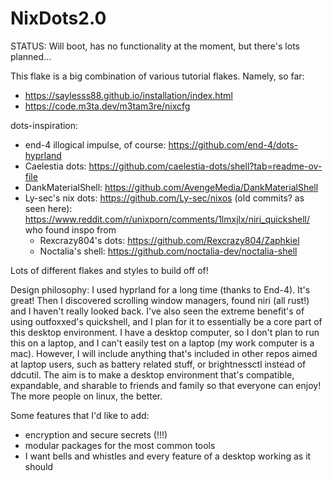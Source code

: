 # NixDots2.0

STATUS:
Will boot, has no functionality at the moment, but there's lots planned...

This flake is a big combination of various tutorial flakes. 
Namely, so far:
 - https://saylesss88.github.io/installation/index.html
 - https://code.m3ta.dev/m3tam3re/nixcfg

dots-inspiration:
 - end-4 illogical impulse, of course:
   https://github.com/end-4/dots-hyprland
 - Caelestia dots:
   https://github.com/caelestia-dots/shell?tab=readme-ov-file
 - DankMaterialShell:
   https://github.com/AvengeMedia/DankMaterialShell
 - Ly-sec's nix dots:
   https://github.com/Ly-sec/nixos (old commits? as seen here):
   https://www.reddit.com/r/unixporn/comments/1lmxjlx/niri_quickshell/
   who found inspo from
   - Rexcrazy804's dots:
     https://github.com/Rexcrazy804/Zaphkiel
   - Noctalia's shell:
     https://github.com/noctalia-dev/noctalia-shell

Lots of different flakes and styles to build off of!

Design philosophy:
      I used hyprland for a long time (thanks to End-4). It's great! Then I 
  discovered scrolling window managers, found niri (all rust!) and I 
  haven't really looked back. 
      I've also seen the extreme benefit's of using outfoxxed's quickshell,
  and I plan for it to essentially be a core part of this desktop 
  environment.
      I have a desktop computer, so I don't plan to run this on a laptop, and
  I can't easily test on a laptop (my work computer is a mac). However, I 
  will include anything that's included in other repos aimed at laptop 
  users, such as battery related stuff, or brightnessctl instead of 
  ddcutil.
      The aim is to make a desktop environment that's compatible, expandable,
  and sharable to friends and family so that everyone can enjoy! The more 
  people on linux, the better. 

Some features that I'd like to add:
 - encryption and secure secrets (!!!)
 - modular packages for the most common tools
 - I want bells and whistles and every feature of a desktop working as it
should

